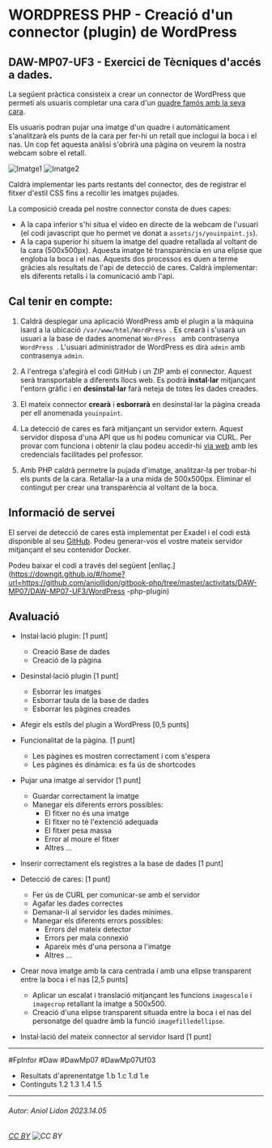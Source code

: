 # WORDPRESS  PHP - Creació d'un connector (plugin) de WordPress 
## DAW-MP07-UF3 - Exercici de Tècniques d'accés a dades.
La següent pràctica consisteix a crear un connector de WordPress  que permeti als usuaris completar una cara d'un [quadre famós amb la seva cara](https://www.youtube.com/shorts/mz8zONZnvhE).

Els usuaris podran pujar una imatge d'un quadre i automàticament s'analitzarà els punts de la cara per fer-hi un retall que inclogui la boca i el nas. Un cop fet aquesta anàlisi s'obrirà una pàgina on veurem la nostra webcam sobre el retall. 

![Imatge1](https://i.imgur.com/U6Umfxw.jpg)
![Imatge2](https://i.imgur.com/7ELaB10.jpg)

Caldrà implementar les parts restants del connector, des de registrar el fitxer d'estil CSS fins a recollir les imatges pujades.

La composició creada pel nostre connector consta de dues capes:

+ A la capa inferior s'hi situa el vídeo en directe de la webcam de l'usuari (el codi javascript que ho permet ve donat a `assets/js/youinpaint.js`).
+ A la capa superior hi situem la imatge del quadre retallada al voltant de la cara (500x500px). Aquesta imatge té transparència en una elipse que engloba la boca i el nas. Aquests dos processos es duen a terme gràcies als resultats de l'api de detecció de cares. Caldrà implementar: els diferents retalls i la comunicació amb l'api.

## Cal tenir en compte:

1. Caldrà desplegar una aplicació WordPress  amb el plugin a la màquina isard a la ubicació `/var/www/html/WordPress `. Es crearà i s'usarà un usuari a la base de dades anomenat `WordPress ` amb contrasenya `WordPress `. L'usuari administrador de WordPress  es dirà `admin` amb contrasenya `admin`.

1. A l'entrega s'afegirà el codi GitHub i un ZIP amb el connector. Aquest serà transportable a diferents llocs web. Es podrà **instal·lar** mitjançant l'entorn gràfic i en **desinstal·lar** farà neteja de totes les dades creades.

1. El mateix connector **crearà** i **esborrarà** en desinstal·lar la pàgina creada per ell anomenada `youinpaint`.

1. La detecció de cares es farà mitjançant un servidor extern. Aquest servidor disposa d'una API que us hi podeu comunicar via CURL. Per provar com funciona i obtenir la clau podeu accedir-hi [via web](http://coma.boscdelacoma.cat:8000/login) amb les credencials facilitades pel professor.

1. Amb PHP caldrà permetre la pujada d'imatge, analitzar-la per trobar-hi els punts de la cara. Retallar-la a una mida de 500x500px. Eliminar el contingut per crear una transparència al voltant de la boca.


## Informació de servei
El servei de detecció de cares està implementat per Exadel i el codi està disponible al seu [GitHub](https://github.com/exadel-inc/CompreFace). Podeu generar-vos el vostre mateix servidor mitjançant el seu contenidor Docker.

Podeu baixar el codi a través del següent [enllaç.](https://downgit.github.io/#/home?url=https://github.com/aniollidon/gitbook-php/tree/master/activitats/DAW-MP07/DAW-MP07-UF3/WordPress -php-plugin)

## Avaluació

+ Instal·lació plugin: [1 punt]
	+ Creació Base de dades 
	+ Creació de la pàgina
    
+ Desinstal·lació plugin [1 punt]
	+ Esborrar les imatges
	+ Esborrar taula de la base de dades
	+ Esborrar les pàgines creades

+ Afegir els estils del plugin a WordPress  [0,5 punts]

+ Funcionalitat de la pàgina. [1 punt]
	+ Les pàgines es mostren correctament i com s'espera
	+ Les pàgines és dinàmica: es fa ús de shortcodes

+ Pujar una imatge al servidor [1 punt]
	+ Guardar correctament la imatge
	+ Manegar els diferents errors possibles: 
		+ El fitxer no és una imatge
		+ El fitxer no té l'extenció adequada
		+ El fitxer pesa massa
		+ Error al moure el fitxer
		+ Altres ... 

+ Inserir correctament els registres a la base de dades [1 punt]

+ Detecció de cares:  [1 punt]
	+ Fer ús de CURL per comunicar-se amb el servidor
	+ Agafar les dades correctes
	+ Demanar-li al servidor les dades mínimes.
	+ Manegar els diferents errors possibles:
		+ Errors del mateix detector
		+ Errors per mala connexió
		+ Apareix més d'una persona a l'imatge
		+ Altres ...
		
+ Crear nova imatge amb la cara centrada i amb una elipse transparent entre la boca i el nas [2,5 punts]
	+ Aplicar un escalat i translació mitjançant les funcions `imagescale` i `imagecrop` retallant la imatge a 500x500.
	+ Creació d'una elipse transparent situada entre la boca i el nas del personatge del quadre àmb la funció `imagefilledellipse`.

+ Instal·lació del mateix connector al servidor Isard [1 punt]

---

#FpInfor #Daw #DawMp07 #DawMp07Uf03

* Resultats d'aprenentatge 1.b 1.c 1.d 1.e
* Continguts 1.2 1.3 1.4 1.5
---

###### Autor: Aniol Lidon 2023.14.05
###### [CC BY](https://creativecommons.org/licenses/by/4.0/) ![CC BY](https://licensebuttons.net/l/by/3.0/80x15.png)
